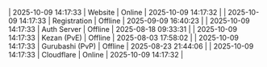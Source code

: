 | 2025-10-09 14:17:33 | Website | Online | 2025-10-09 14:17:32 |
| 2025-10-09 14:17:33 | Registration | Offline | 2025-09-09 16:40:23 |
| 2025-10-09 14:17:33 | Auth Server | Offline | 2025-08-18 09:33:31 |
| 2025-10-09 14:17:33 | Kezan (PvE) | Offline | 2025-08-03 17:58:02 |
| 2025-10-09 14:17:33 | Gurubashi (PvP) | Offline | 2025-08-23 21:44:06 |
| 2025-10-09 14:17:33 | Cloudflare | Online | 2025-10-09 14:17:32 |
